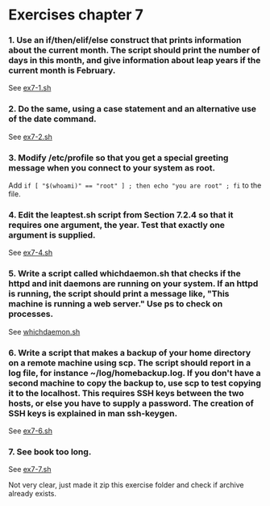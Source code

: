 # Exercises chapter 7
### 1. Use an if/then/elif/else construct that prints information about the current month. The script should print the number of days in this month, and give information about leap years if the current month is February.
See [ex7-1.sh](/shell-scripts/ex7-1.sh)

### 2. Do the same, using a case statement and an alternative use of the date command.
See [ex7-2.sh](/shell-scripts/ex7-2.sh)

### 3. Modify /etc/profile so that you get a special greeting message when you connect to your system as root.
Add `if [ "$(whoami)" == "root" ] ; then echo "you are root" ; fi` to the file.

### 4. Edit the leaptest.sh script from Section 7.2.4 so that it requires one argument, the year. Test that exactly one argument is supplied.
See [ex7-4.sh](/shell-scripts/ex7-4.sh)

### 5. Write a script called whichdaemon.sh that checks if the httpd and init daemons are running on your system. If an httpd is running, the script should print a message like, "This machine is running a web server." Use ps to check on processes.
See [whichdaemon.sh](/shell-scripts/whichdaemon.sh)

### 6. Write a script that makes a backup of your home directory on a remote machine using scp. The script should report in a log file, for instance ~/log/homebackup.log. If you don't have a second machine to copy the backup to, use scp to test copying it to the localhost. This requires SSH keys between the two hosts, or else you have to supply a password. The creation of SSH keys is explained in man ssh-keygen.
See [ex7-6.sh](/shell-scripts/ex7-6.sh)

### 7. See book too long.
See [ex7-7.sh](/shell-scripts/ex7-7.sh)

Not very clear, just made it zip this exercise folder and check if archive already exists.
